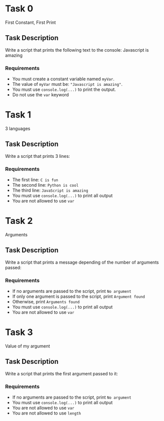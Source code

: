 # Task 0
First Constant, First Print

## Task Description
Write a script that prints the following text to the console:
Javascript is amazing

### Requirements

- You must create a constant variable named `myVar`.
- The value of `myVar` must be: `"Javascript is amazing"`.
- You must use `console.log(...)` to print the output.
- Do not use the `var` keyword

# Task 1
3 languages

## Task Description
Write a script that prints 3 lines:

### Requirements

- The first line: `C is fun`
- The second line: `Python is cool`
- The third line: `JavaScript is amazing`
- You must use `console.log(...)` to print all output
- You are not allowed to use `var`

# Task 2
Arguments

## Task Description
Write a script that prints a message depending of the number of arguments passed:

### Requirements

- If no arguments are passed to the script, print `No argument`
- If only one argument is passed to the script, print `Argument found`
- Otherwise, print `Arguments found`
- You must use `console.log(...)` to print all output
- You are not allowed to use `var`

# Task 3
Value of my argument

## Task Description
Write a script that prints the first argument passed to it:

### Requirements
- If no arguments are passed to the script, print `No argument`
- You must use `console.log(...)` to print all output
- You are not allowed to use `var`
- You are not allowed to use `length`


